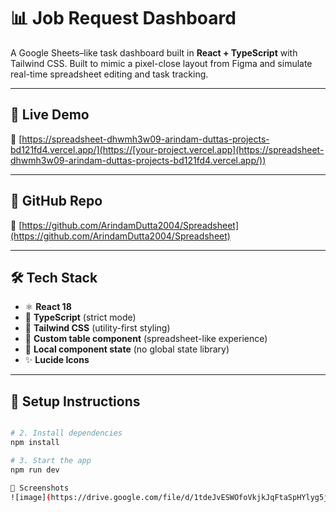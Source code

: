 # 📊 Job Request Dashboard

A Google Sheets–like task dashboard built in **React + TypeScript** with Tailwind CSS. Built to mimic a pixel-close layout from Figma and simulate real-time spreadsheet editing and task tracking.

---

## 🚀 Live Demo

🔗 [https://spreadsheet-dhwmh3w09-arindam-duttas-projects-bd121fd4.vercel.app/](https://[your-project.vercel.app](https://spreadsheet-dhwmh3w09-arindam-duttas-projects-bd121fd4.vercel.app/))

---

## 📂 GitHub Repo

🔗 [https://github.com/ArindamDutta2004/Spreadsheet](https://github.com/ArindamDutta2004/Spreadsheet)

---

## 🛠️ Tech Stack

- ⚛️ **React 18** 
- 🔐 **TypeScript** (strict mode)
- 🎨 **Tailwind CSS** (utility-first styling)
- 🧩 **Custom table component** (spreadsheet-like experience)
- 🧠 **Local component state** (no global state library)
- ✨ **Lucide Icons**

---

## 🧪 Setup Instructions

```bash

# 2. Install dependencies
npm install

# 3. Start the app
npm run dev

📸 Screenshots
![image](https://drive.google.com/file/d/1tdeJvESWOfoVkjkJqFtaSpHYlyg5jfbN/view?usp=sharing)


